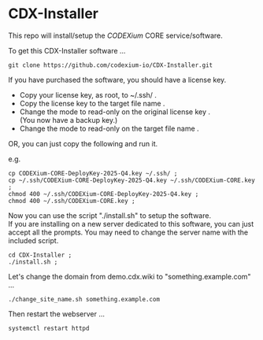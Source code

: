 # CDX-Installer

This repo will install/setup the _CODEXium_ CORE service/software.

To get this CDX-Installer software ...

```
git clone https://github.com/codexium-io/CDX-Installer.git
```

If you have purchased the software, you should have a license key.

* Copy your license key, as root, to ~/.ssh/ . 
* Copy the license key to the target file name .
* Change the mode to read-only on the original license key .  
  (You now have a backup key.)
* Change the mode to read-only on the target file name .

OR, you can just copy the following and run it.

e.g.
```
cp CODEXium-CORE-DeployKey-2025-Q4.key ~/.ssh/ ;
cp ~/.ssh/CODEXium-CORE-DeployKey-2025-Q4.key ~/.ssh/CODEXium-CORE.key ;
chmod 400 ~/.ssh/CODEXium-CORE-DeployKey-2025-Q4.key ;
chmod 400 ~/.ssh/CODEXium-CORE.key ;
```

Now you can use the script "./install.sh" to setup the software.  
If you are installing on a new server dedicated to this software,
you can just accept all the prompts.
You may need to change the server name with the included script.

```
cd CDX-Installer ;
./install.sh ;
```

Let's change the domain from demo.cdx.wiki to "something.example.com" ...

```
./change_site_name.sh something.example.com
```

Then restart the webserver ...

```
systemctl restart httpd
```




